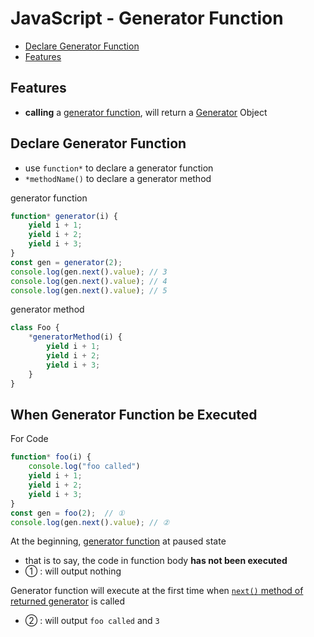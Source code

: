 # JavaScript - Generator Function

* [Declare Generator Function](#declare-generator-function)
* [Features](#features)

## Features

- **calling** a [generator function](javascript-generator-function.md), will return a [Generator](javascript-generator.md) Object

## Declare Generator Function

- use `function*` to declare a generator function
- `*methodName()` to declare a generator method

generator function

```js
function* generator(i) {
    yield i + 1;
    yield i + 2;
    yield i + 3;
}
const gen = generator(2);
console.log(gen.next().value); // 3
console.log(gen.next().value); // 4
console.log(gen.next().value); // 5
```

generator method

```js
class Foo {
    *generatorMethod(i) {
        yield i + 1;
        yield i + 2;
        yield i + 3;
    }
}
```

## When Generator Function be Executed

For Code

```js
function* foo(i) {
    console.log("foo called")
    yield i + 1;
    yield i + 2;
    yield i + 3;
}
const gen = foo(2);  // ①
console.log(gen.next().value); // ②
```

At the beginning, [generator function](javascript-generator-function.md) at paused state

- that is to say, the code in function body **has not been executed**
- ① : will output nothing

Generator function will execute at the first time when [`next()` method of returned generator](javascript-generator.md#next) is called

- ② : will output `foo called` and `3`

